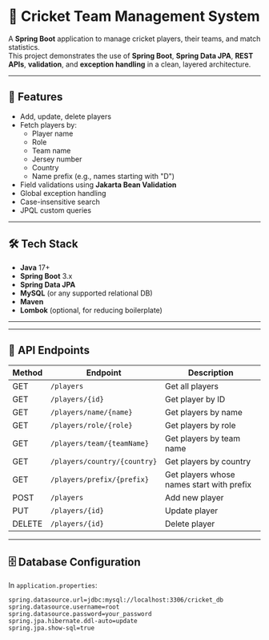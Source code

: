 # 🏏 Cricket Team Management System

A **Spring Boot** application to manage cricket players, their teams, and match statistics.  
This project demonstrates the use of **Spring Boot**, **Spring Data JPA**, **REST APIs**, **validation**, and **exception handling** in a clean, layered architecture.

---

## 📌 Features
- Add, update, delete players
- Fetch players by:
  - Player name
  - Role
  - Team name
  - Jersey number
  - Country
  - Name prefix (e.g., names starting with "D")
- Field validations using **Jakarta Bean Validation**
- Global exception handling
- Case-insensitive search
- JPQL custom queries

---

## 🛠 Tech Stack
- **Java** 17+
- **Spring Boot** 3.x
- **Spring Data JPA**
- **MySQL** (or any supported relational DB)
- **Maven**
- **Lombok** (optional, for reducing boilerplate)

---


---

## 📄 API Endpoints

| Method | Endpoint                         | Description |
|--------|-----------------------------------|-------------|
| GET    | `/players`                       | Get all players |
| GET    | `/players/{id}`                  | Get player by ID |
| GET    | `/players/name/{name}`           | Get players by name |
| GET    | `/players/role/{role}`           | Get players by role |
| GET    | `/players/team/{teamName}`       | Get players by team name |
| GET    | `/players/country/{country}`     | Get players by country |
| GET    | `/players/prefix/{prefix}`       | Get players whose names start with prefix |
| POST   | `/players`                       | Add new player |
| PUT    | `/players/{id}`                  | Update player |
| DELETE | `/players/{id}`                  | Delete player |

---

## 🗄 Database Configuration
In `application.properties`:
```properties
spring.datasource.url=jdbc:mysql://localhost:3306/cricket_db
spring.datasource.username=root
spring.datasource.password=your_password
spring.jpa.hibernate.ddl-auto=update
spring.jpa.show-sql=true


